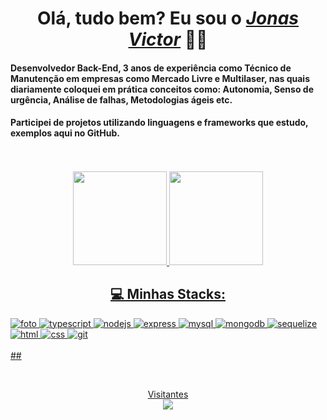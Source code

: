  <div>
   <h1 align="center">Olá, tudo bem? Eu sou o <a href="https://www.linkedin.com/in/jonas-paiva-23b172149/"><i>Jonas Victor</i></a> 🙋‍♂️</h1>                                      </div>
   
   #### Desenvolvedor Back-End, 3 anos de experiência como Técnico de Manutenção em empresas como Mercado Livre e Multilaser, nas quais diariamente coloquei em prática conceitos como: Autonomia, Senso de urgência, Análise de falhas, Metodologias ágeis etc.
   #### Participei de projetos utilizando linguagens e frameworks que estudo, exemplos aqui no GitHub.

<br>

<div align="center">
   <br>
  <a href="https://github.com/Jonas-Victor950">
  <img height="150em" src="https://github-readme-stats.vercel.app/api?username=Jonas-Victor950&show_icons=true&theme=onedark&include_all_commits=true&count_private=true"/>
  <img height="150em" src="https://github-readme-stats.vercel.app/api/top-langs/?username=Jonas-Victor950&layout=compact&langs_count=7&theme=onedark"/>
</div>

<div >
  <h2 align="center" >💻  Minhas Stacks:</H2>
<img src="https://img.shields.io/badge/JavaScript-323330?style=for-the-badge&logo=javascript&logoColor=F7DF1E" alt="foto">
<img src="https://img.shields.io/badge/TypeScript-007ACC?style=for-the-badge&logo=typescript&logoColor=white" alt="typescript">
<img src="https://img.shields.io/badge/Node.js-43853D?style=for-the-badge&logo=node.js&logoColor=white" alt="nodejs">
<img src="https://img.shields.io/badge/Express.js-404D59?style=for-the-badge" alt="express">  
<img src="https://img.shields.io/badge/MySQL-005C84?style=for-the-badge&logo=mysql&logoColor=white" alt="mysql">
 <img src="https://img.shields.io/badge/MongoDB-4EA94B?style=for-the-badge&logo=mongodb&logoColor=white" alt="mongodb">
  <img src="https://img.shields.io/badge/Sequelize-52B0E7?style=for-the-badge&logo=Sequelize&logoColor=white" alt="sequelize">
   <img src="https://img.shields.io/badge/HTML-239120?style=for-the-badge&logo=html5&logoColor=white" alt="html">
    <img src="https://img.shields.io/badge/CSS-239120?&style=for-the-badge&logo=css3&logoColor=white" alt="css">
     <img src="https://img.shields.io/badge/GIT-E44C30?style=for-the-badge&logo=git&logoColor=white" alt="git">
</div>
 
       
</div>
   
  
  
<br>  
 ##

 <br> <p align="center"> 
  Visitantes<br>
  <img src="https://profile-counter.glitch.me/Jonas-Victor950/count.svg" />
</p>
 
 
 
 
       
     
